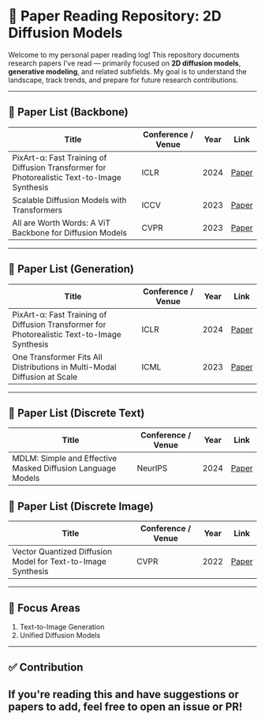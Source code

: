 # 🧠 Paper Reading Repository: 2D Diffusion Models

Welcome to my personal paper reading log! This repository documents research papers I've read — primarily focused on **2D diffusion models**, **generative modeling**, and related subfields. My goal is to understand the landscape, track trends, and prepare for future research contributions.

---

## 📄 Paper List (Backbone)
| Title | Conference / Venue | Year | Link |
|-------|---------------------|------|------|
| PixArt-α: Fast Training of Diffusion Transformer for Photorealistic Text-to-Image Synthesis | ICLR | 2024 | [Paper](https://arxiv.org/pdf/2310.00426)
| Scalable Diffusion Models with Transformers | ICCV | 2023 | [Paper](https://arxiv.org/pdf/2212.09748) |
| All are Worth Words: A ViT Backbone for Diffusion Models | CVPR | 2023 | [Paper](https://openaccess.thecvf.com/content/CVPR2023/papers/Bao_All_Are_Worth_Words_A_ViT_Backbone_for_Diffusion_Models_CVPR_2023_paper.pdf)

---

## 📄 Paper List (Generation)
| Title | Conference / Venue | Year | Link |
|-------|---------------------|------|------|
| PixArt-α: Fast Training of Diffusion Transformer for Photorealistic Text-to-Image Synthesis | ICLR | 2024 | [Paper](https://arxiv.org/pdf/2310.00426)
| One Transformer Fits All Distributions in Multi-Modal Diffusion at Scale | ICML | 2023 | [Paper](https://arxiv.org/pdf/2303.06555) |

---

## 📄 Paper List (Discrete Text)
| Title | Conference / Venue | Year | Link |
|-------|---------------------|------|------|
| MDLM: Simple and Effective Masked Diffusion Language Models | NeurIPS | 2024 | [Paper](https://arxiv.org/abs/2406.07524)

## 📄 Paper List (Discrete Image)
| Title | Conference / Venue | Year | Link |
|-------|---------------------|------|------|
| Vector Quantized Diffusion Model for Text-to-Image Synthesis | CVPR | 2022 | [Paper](https://openaccess.thecvf.com/content/CVPR2022/papers/Gu_Vector_Quantized_Diffusion_Model_for_Text-to-Image_Synthesis_CVPR_2022_paper.pdf)

---
## 🧠 Focus Areas
1. Text-to-Image Generation
2. Unified Diffusion Models
---
## ✅ Contribution

If you're reading this and have suggestions or papers to add, feel free to open an issue or PR!
---
